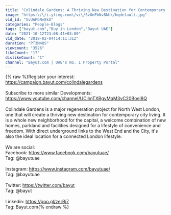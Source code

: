 ```yaml
---
title: "Colindale Gardens: A Thriving New Destination for Contemporary City Living"
image: "https:\/\/i.ytimg.com\/vi\/SvUnPbNv8kU\/hqdefault.jpg"
vid_id: "SvUnPbNv8kU"
categories: "People-Blogs"
tags: ["bayut.com","Buy in London","Bayut UAE"]
date: "2021-10-12T23:08:41+03:00"
vid_date: "2018-02-04T14:11:31Z"
duration: "PT3M48S"
viewcount: "3526"
likeCount: "17"
dislikeCount: "1"
channel: "Bayut.com | UAE's No. 1 Property Portal"
---
```

{% raw %}Register your interest:<br /><a rel="nofollow" target="blank" href="https://campaign.bayut.com/colindalegardens">https://campaign.bayut.com/colindalegardens</a><br /><br />Subscribe to more similar Developments:<br /><a rel="nofollow" target="blank" href="https://www.youtube.com/channel/UCiImTXBgvMqM3vC20Boel8Q">https://www.youtube.com/channel/UCiImTXBgvMqM3vC20Boel8Q</a><br /><br />Colindale Gardens is a major regeneration project for North West London, one that will create a thriving new destination for contemporary city living.  It is a whole new neighborhood for the capital, a welcome combination of new homes, parkland and facilities designed for a lifestyle of convenience and freedom. With direct underground links to the West End and the City, it's also the ideal location for a connected London lifestyle.<br /><br />We are social:<br />Facebook: <a rel="nofollow" target="blank" href="https://www.facebook.com/bayutuae/">https://www.facebook.com/bayutuae/</a><br />Tag: @bayutuae<br /><br />Instagram: <a rel="nofollow" target="blank" href="https://www.instagram.com/bayutuae/">https://www.instagram.com/bayutuae/</a><br />Tag: @bayutuae<br /><br />Twitter: <a rel="nofollow" target="blank" href="https://twitter.com/bayut">https://twitter.com/bayut</a><br />Tag: @bayut<br /><br />Linkedin: <a rel="nofollow" target="blank" href="https://goo.gl/zerBj7">https://goo.gl/zerBj7</a><br />Tag: Bayut.com{% endraw %}
